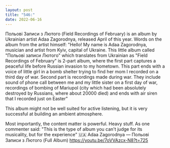 ```yaml
---
layout: post
title: "546:"
date: 2022-06-16
---
```


Польові Записи з Лютого (Field Recordings of February) is an album by Ukrainian artist Adaa Zagorodnya, released April of this year. Words on the album from the artist himself: "Hello! My name is Adaa Zagorodnya, musician and artist from Kyiv, capital of Ukraine. This little album called "Польові записи Лютого" which translates from Ukrainian as "Field Recordings of February" is 2-part album, where the first part captures a peaceful life before Russian invasion to my hometown. This part ends with a voice of little girl in a bomb shelter trying to find her mom I recorded on a third day of war. Second part is recordings made during war. They include sound of phone call between me and my little sister on a first day of war, recordings of bombing of Mariupol (city which had been absolutely destroyed by Russians, where about 20000 died) and ends with air siren that I recorded just on Easter" 

This album might not be well suited for active listening, but it is very successful at building an ambient atmosphere. 

Most importantly, the content matter is powerful. Heavy stuff. As one commenter said: "This is the type of album you can't judge for its musicality, but for the experience"
 🇺🇦 Adaa Zagorodnya — Польові Записи з Лютого (Full Album)
https://youtu.be/7oVVAzcx-N8?t=725
